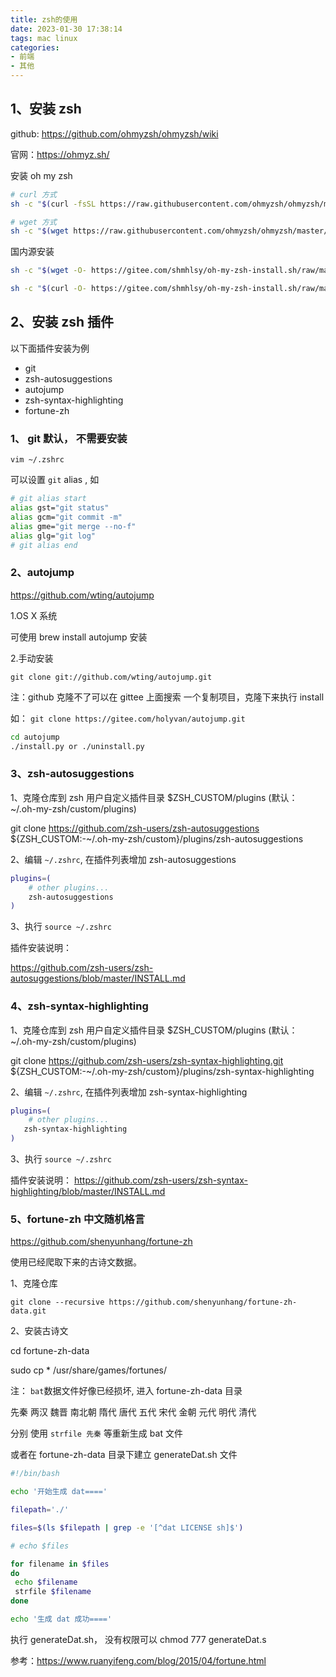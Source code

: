 ```yaml
---
title: zsh的使用
date: 2023-01-30 17:38:14
tags: mac linux
categories:
- 前端
- 其他
---
```



## 1、安装 zsh

github: https://github.com/ohmyzsh/ohmyzsh/wiki

官网：https://ohmyz.sh/

安装 oh my zsh

```bash
# curl 方式
sh -c "$(curl -fsSL https://raw.githubusercontent.com/ohmyzsh/ohmyzsh/master/tools/install.sh)"

# wget 方式
sh -c "$(wget https://raw.githubusercontent.com/ohmyzsh/ohmyzsh/master/tools/install.sh -O -)"
```

国内源安装

```bash
sh -c "$(wget -O- https://gitee.com/shmhlsy/oh-my-zsh-install.sh/raw/master/install.sh)"

sh -c "$(curl -O- https://gitee.com/shmhlsy/oh-my-zsh-install.sh/raw/master/install.sh)"
```

## 2、安装 zsh 插件

以下面插件安装为例

- git
- zsh-autosuggestions
- autojump
- zsh-syntax-highlighting
- fortune-zh

### 1、 git  默认， 不需要安装

`vim ~/.zshrc`

可以设置 `git` alias , 如

```bash
# git alias start
alias gst="git status"
alias gcm="git commit -m"
alias gme="git merge --no-f"
alias glg="git log"
# git alias end
```

### 2、autojump

https://github.com/wting/autojump

1.OS X 系统

可使用 brew install autojump 安装

2.手动安装

`git clone git://github.com/wting/autojump.git`

注：github 克隆不了可以在 gittee 上面搜索 一个复制项目，克隆下来执行 install

如： `git clone https://gitee.com/holyvan/autojump.git`

```bash
cd autojump
./install.py or ./uninstall.py
```
### 3、zsh-autosuggestions

1、克隆仓库到 zsh 用户自定义插件目录 $ZSH_CUSTOM/plugins (默认： ~/.oh-my-zsh/custom/plugins)

git clone https://github.com/zsh-users/zsh-autosuggestions ${ZSH_CUSTOM:-~/.oh-my-zsh/custom}/plugins/zsh-autosuggestions

2、编辑 `~/.zshrc`, 在插件列表增加 zsh-autosuggestions

```bash
plugins=(
    # other plugins...
    zsh-autosuggestions
)
```
3、执行 `source ~/.zshrc`

插件安装说明：

https://github.com/zsh-users/zsh-autosuggestions/blob/master/INSTALL.md

### 4、zsh-syntax-highlighting

1、克隆仓库到 zsh 用户自定义插件目录 $ZSH_CUSTOM/plugins (默认： ~/.oh-my-zsh/custom/plugins)

git clone https://github.com/zsh-users/zsh-syntax-highlighting.git ${ZSH_CUSTOM:-~/.oh-my-zsh/custom}/plugins/zsh-syntax-highlighting

2、编辑 `~/.zshrc`, 在插件列表增加 zsh-syntax-highlighting

```bash
plugins=(
    # other plugins...
   zsh-syntax-highlighting
)
```
3、执行 `source ~/.zshrc`

插件安装说明：
https://github.com/zsh-users/zsh-syntax-highlighting/blob/master/INSTALL.md


### 5、fortune-zh 中文随机格言

https://github.com/shenyunhang/fortune-zh


使用已经爬取下来的古诗文数据。

1、克隆仓库

`git clone --recursive https://github.com/shenyunhang/fortune-zh-data.git`

2、安装古诗文

cd fortune-zh-data

sudo cp * /usr/share/games/fortunes/

注： `bat`数据文件好像已经损坏, 进入 fortune-zh-data 目录

先秦 两汉 魏晋 南北朝 隋代 唐代 五代 宋代 金朝 元代 明代 清代

分别 使用 `strfile 先秦` 等重新生成 bat 文件

或者在 fortune-zh-data 目录下建立 generateDat.sh 文件

```bash
#!/bin/bash

echo '开始生成 dat===='

filepath='./'

files=$(ls $filepath | grep -e '[^dat LICENSE sh]$')

# echo $files

for filename in $files
do
 echo $filename
 strfile $filename
done

echo '生成 dat 成功===='
```

执行 generateDat.sh， 没有权限可以 chmod 777 generateDat.s

参考：https://www.ruanyifeng.com/blog/2015/04/fortune.html
